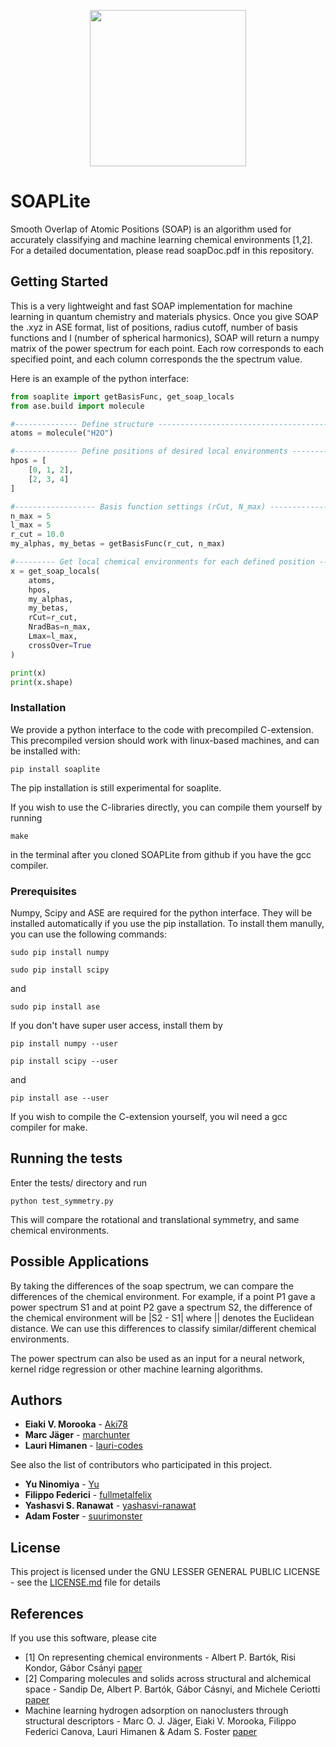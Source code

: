 <p align="center">
  <img src="logoSoapLite.png" height="250">
</p>

# SOAPLite

Smooth Overlap of Atomic Positions (SOAP) is an algorithm used for accurately
classifying and machine learning chemical environments [1,2]. For a detailed
documentation, please read soapDoc.pdf in this repository.

## Getting Started

This is a very lightweight and fast SOAP implementation for machine learning in
quantum chemistry and materials physics. Once you give SOAP the .xyz in ASE
format,  list of positions, radius cutoff, number of basis functions and l
(number of spherical harmonics), SOAP will return a numpy matrix of the power
spectrum for each point. Each row corresponds to each specified point, and each
column corresponds the the spectrum value.

Here is an example of the python interface:
```python
from soaplite import getBasisFunc, get_soap_locals
from ase.build import molecule

#-------------- Define structure -----------------------------------------------
atoms = molecule("H2O")

#-------------- Define positions of desired local environments ----------------
hpos = [
    [0, 1, 2],
    [2, 3, 4]
]

#------------------ Basis function settings (rCut, N_max) ----------------------
n_max = 5
l_max = 5
r_cut = 10.0
my_alphas, my_betas = getBasisFunc(r_cut, n_max)

#--------- Get local chemical environments for each defined position -----------
x = get_soap_locals(
    atoms,
    hpos,
    my_alphas,
    my_betas,
    rCut=r_cut,
    NradBas=n_max,
    Lmax=l_max,
    crossOver=True
)

print(x)
print(x.shape)
```

### Installation

We provide a python interface to the code with precompiled C-extension. This
precompiled version should work with linux-based machines, and can be installed
with:
```
pip install soaplite
```
The pip installation is still experimental for soaplite.

If you wish to use the C-libraries directly, you can compile them yourself by
running
```
make
```
in the terminal after you cloned SOAPLite from github if you have the gcc
compiler.

### Prerequisites

Numpy, Scipy and ASE are required for the python interface. They will be
installed automatically if you use the pip installation. To install them
manully, you can use the following commands:

```
sudo pip install numpy
```
```
sudo pip install scipy
```
and
```
sudo pip install ase
```
If you don't have super user access, install them by
```
pip install numpy --user
```
```
pip install scipy --user
```
and
```
pip install ase --user
```

If you wish to compile the C-extension yourself, you wil need a gcc compiler
for make.

## Running the tests

Enter the tests/ directory and run
```
python test_symmetry.py
```
This will compare the rotational and translational symmetry, and same chemical
environments.

## Possible Applications

By taking the differences of the soap spectrum, we can compare the differences
of the chemical environment. For example, if a point P1 gave a power spectrum
S1 and at point P2 gave  a spectrum S2, the difference of the chemical
environment will be |S2 - S1| where || denotes the Euclidean distance.  We can
use this differences to classify similar/different chemical environments.

The power spectrum can also be used as an input for a neural network, kernel
ridge regression or other machine learning algorithms.

## Authors

* **Eiaki V. Morooka** - [Aki78]( https://github.com/Aki78)
* **Marc Jäger** - [marchunter](https://github.com/marchunter)
* **Lauri Himanen** - [lauri-codes](https://github.com/lauri-codes)

See also the list of contributors who participated in this project.
* **Yu Ninomiya** - [Yu](http://www.sp.u-tokai.ac.jp/~bentz/Members.html)
* **Filippo Federici** - [fullmetalfelix](https://github.com/fullmetalfelix)
* **Yashasvi S. Ranawat** - [yashasvi-ranawat](https://github.com/yashasvi-ranawat)
* **Adam Foster** - [suurimonster](https://github.com/suurimonster)


## License

This project is licensed under the GNU LESSER GENERAL PUBLIC LICENSE - see the [LICENSE.md](LICENSE.md) file for details

## References
If you use this software, please cite

* [1] On representing chemical environments  - Albert P. Bartók, Risi Kondor, Gábor Csányi [paper](https://arxiv.org/abs/1209.3140)
* [2] Comparing molecules and solids across structural and alchemical space -  Sandip De, Albert P. Bartók, Gábor Cásnyi, and Michele Ceriotti [paper](https://arxiv.org/pdf/1601.04077.pdf)
* Machine learning hydrogen adsorption on nanoclusters through structural descriptors - Marc O. J. Jäger, Eiaki V. Morooka, Filippo Federici Canova, Lauri Himanen & Adam S. Foster   [paper](https://www.nature.com/articles/s41524-018-0096-5)

